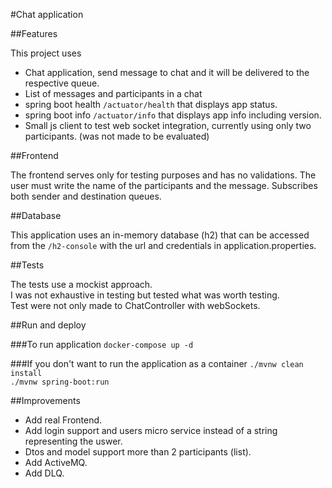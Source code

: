 #Chat application

##Features

This project uses 

* Chat application, send message to chat and it will be delivered to the respective queue.
* List of messages and participants in a chat
* spring boot health `/actuator/health` that displays app status.
* spring boot info `/actuator/info` that displays app info including version.
* Small js client to test web socket integration, currently using only two participants. (was not made to be evaluated)

##Frontend

The frontend serves only for testing purposes and has no validations.
The user must write the name of the participants and the message.
Subscribes both sender and destination queues.

##Database

This application uses an in-memory database (h2) that can be accessed from the `/h2-console` with the url and credentials in application.properties.

##Tests

The tests use a mockist approach.  
I was not exhaustive in testing but tested what was worth testing.  
Test were not only made to ChatController with webSockets.

##Run and deploy

###To run application
`docker-compose up -d`

###If you don't want to run the application as a container
`./mvnw clean install`  
`./mvnw spring-boot:run`

##Improvements

* Add real Frontend.
* Add login support and users micro service instead of a string representing the uswer.
* Dtos and model support more than 2 participants (list).
* Add ActiveMQ.
* Add DLQ.